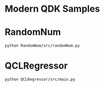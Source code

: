 # Modern QDK Samples

# RandomNum
```
python RandomNum/src/randomNum.py
```
# QCLRegressor
```
python QCLRegressor/src/main.py
```

